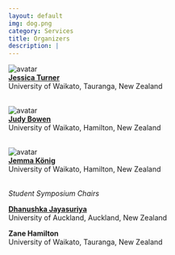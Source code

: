 ```yaml
---
layout: default
img: dog.png
category: Services
title: Organizers
description: |
---
```


![avatar](https://images.weserv.nl/?url=https://profiles.waikato.ac.nz/jessica.turner/photo?v=1&h=100&w=100&fit=cover&mask=circle&maxage=7d)<br>
[**Jessica Turner**](https://profiles.waikato.ac.nz/jessica.turner) <br> University of Waikato, Tauranga, New Zealand
<br>
<br>

![avatar](https://images.weserv.nl/?url=https://profiles.waikato.ac.nz/judy.bowen/photo?v=1&h=100&w=100&fit=cover&mask=circle&maxage=7d)<br>
[**Judy Bowen**](https://profiles.waikato.ac.nz/judy.bowen) <br> University of Waikato, Hamilton, New Zealand
<br>
<br>

![avatar](https://images.weserv.nl/?url=https://profiles.waikato.ac.nz/jemma.konig/photo?v=1&h=100&w=100&fit=cover&mask=circle&maxage=7d)<br>
[**Jemma König**](https://profiles.waikato.ac.nz/jemma.konig) <br> University of Waikato, Hamilton, New Zealand
<br>
<br>

*Student Symposium Chairs*
<!--![avatar](https://images.weserv.nl/?url=..\img\anon.png?v=1&h=100&w=100&fit=cover&mask=circle&maxage=7d)<br>-->
[**Dhanushka Jayasuriya**](https://profiles.auckland.ac.nz/djay392) <br> University of Auckland, Auckland, New Zealand

**Zane Hamilton** <br> University of Waikato, Tauranga, New Zealand
<br>
<br>
